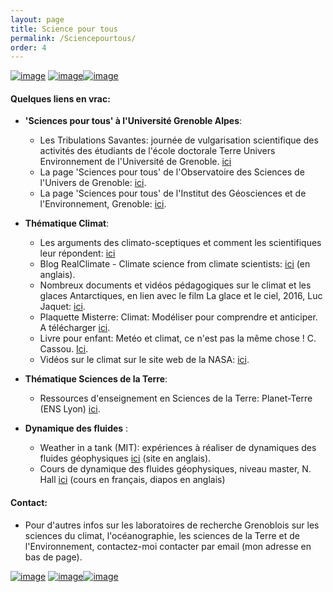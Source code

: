 ```yaml
---
layout: page
title: Science pour tous
permalink: /Sciencepourtous/
order: 4
---
```



[![image]({{site.baseurl}}/img/misterre.png)](http://www.insu.cnrs.fr/files/plaquette_missterre.pdf) [![image]({{site.baseurl}}/img/cassou.png)](https://www.amazon.fr/Met%C3%A9o-climat-nest-m%C3%AAme-chose/dp/2746506521)[![image]({{site.baseurl}}/img/circulation.png)](http://paoc.mit.edu/labguide/circ.html)


#### Quelques liens en vrac:
* __'Sciences pour tous' à l'Université Grenoble Alpes__:
	- Les Tribulations Savantes: journée de vulgarisation scientifique des activités des étudiants de l'école doctorale Terre Univers Environnement de l'Université de Grenoble. [ici](http://tribulations-savantes.osug.fr)
	- La page 'Sciences pour tous' de l'Observatoire des Sciences de l'Univers de Grenoble: [ici](http://www.osug.fr/sciences-pour-tous).
	- La page 'Sciences pour tous' de l'Institut des Géosciences et de l'Environnement, Grenoble: [ici](http://lgge.osug.fr/rubrique5.html).
 
 
* __Thématique Climat__:
  - Les arguments des climato-sceptiques et comment les scientifiques leur répondent: [ici](https://skepticalscience.com/translation.php?lang=12)
  - Blog RealClimate - Climate science from climate scientists: [ici](http://www.realclimate.org/) (en anglais).
  - Nombreux documents et vidéos pédagogiques sur le climat et les glaces Antarctiques, en lien avec le film La glace et le ciel, 2016, Luc Jaquet: [ici](http://education.laglaceetleciel.com/).
  - Plaquette Misterre: Climat: Modéliser pour comprendre et anticiper. A télécharger [ici](http://www.insu.cnrs.fr/files/plaquette_missterre.pdf).
  - Livre pour enfant: Metéo et climat, ce n'est pas la même chose ! C. Cassou. [Ici](https://www.amazon.fr/Met%C3%A9o-climat-nest-m%C3%AAme-chose/dp/2746506521).
  - Vidéos sur le climat sur le site web de la NASA: [ici](https://www.nasa.gov/feature/goddard/2017/sea-ice-extent-sinks-to-record-lows-at-both-poles).
  

  
* __Thématique Sciences de la Terre__:  
  - Ressources d'enseignement en Sciences de la Terre: Planet-Terre (ENS Lyon) [ici](http://planet-terre.ens-lyon.fr/).
  
* __Dynamique des fluides__ :  
  - Weather in a tank (MIT): expériences à réaliser de dynamiques des fluides géophysiques [ici](http://paoc.mit.edu/labguide/apparatus.html) (site en anglais).
  -  Cours de dynamique des fluides géophysiques, niveau master, N. Hall  [ici](https://www.youtube.com/channel/UCqjV8aiVVEvRdYf4DG6Br-w) (cours en français, diapos en anglais)


#### Contact:
  - Pour d'autres infos sur les laboratoires de recherche Grenoblois sur les sciences du climat, l'océanographie, les sciences de la Terre et de l'Environnement, contactez-moi contacter par email (mon adresse en bas de page). 
 
[![image]({{site.baseurl}}/img/misterre.png)](http://www.insu.cnrs.fr/files/plaquette_missterre.pdf) [![image]({{site.baseurl}}/img/cassou.png)](https://www.amazon.fr/Met%C3%A9o-climat-nest-m%C3%AAme-chose/dp/2746506521)[![image]({{site.baseurl}}/img/circulation.png)](http://paoc.mit.edu/labguide/circ.html)

